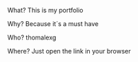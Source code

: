What? This is my portfolio

Why? Because it´s a must have

Who? thomalexg

Where? Just open the link in your browser
